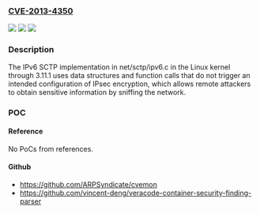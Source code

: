 ### [CVE-2013-4350](https://cve.mitre.org/cgi-bin/cvename.cgi?name=CVE-2013-4350)
![](https://img.shields.io/static/v1?label=Product&message=n%2Fa&color=blue)
![](https://img.shields.io/static/v1?label=Version&message=n%2Fa&color=blue)
![](https://img.shields.io/static/v1?label=Vulnerability&message=n%2Fa&color=brighgreen)

### Description

The IPv6 SCTP implementation in net/sctp/ipv6.c in the Linux kernel through 3.11.1 uses data structures and function calls that do not trigger an intended configuration of IPsec encryption, which allows remote attackers to obtain sensitive information by sniffing the network.

### POC

#### Reference
No PoCs from references.

#### Github
- https://github.com/ARPSyndicate/cvemon
- https://github.com/vincent-deng/veracode-container-security-finding-parser

